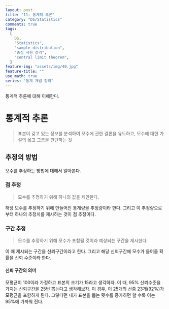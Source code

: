 ```yaml
---
layout: post
title: "11: 통계적 추론"
category: "DS/Statistics"
comments: true
tags:
  [
    DS,
    "Statistics",
    "sample distribution",
    "중심 극한 정리",
    "central limit theorem",
  ]
feature-img: "assets/img/40.jpg"
feature-title: ""
use_math: true
series: "통계 개념 정리"
---
```


통계적 추론에 대해 이해한다.

# 통계적 추론

> 표본이 갖고 있는 정보를 분석하여 모수에 관한 결론을 유도하고, 모수에 대한 가설의 옳고 그름을 판단하는 것

## 추정의 방법

모수를 추정하는 방법에 대해서 알아본다.

### 점 추정

> 모수를 추정하기 위해 하나의 값을 제안한다.

해당 모수를 추정하기 위해 만들어진 통계량을 추정량이라 한다. 그리고 이 추정량으로 부터 하나의 추정치를 제시하는 것이 점 추정이다.

### 구간 추정

> 모수를 추정하기 위해 모수가 포함될 것이라 예상되는 구간을 제시한다.

이 때 제시되는 구간을 신뢰구간이라고 한다. 그리고 해당 신뢰구간에 모수가 들어올 확률을 신뢰 수준이라 한다.

#### 신뢰 구간의 의미

모평균이 100이라 가정하고 표본의 크기가 15라고 생각하자. 이 때, 95% 신뢰수준을 가지는 신뢰구간을 25번 뽑는다고 생각해보자. 이 경우, 이 25개의 선중 23개(92%)가 모평균을 포함하게 된다. 그렇다면 내가 표본을 뽑는 횟수를 증가하면 할 수록 이는 95%에 가까워 진다.
